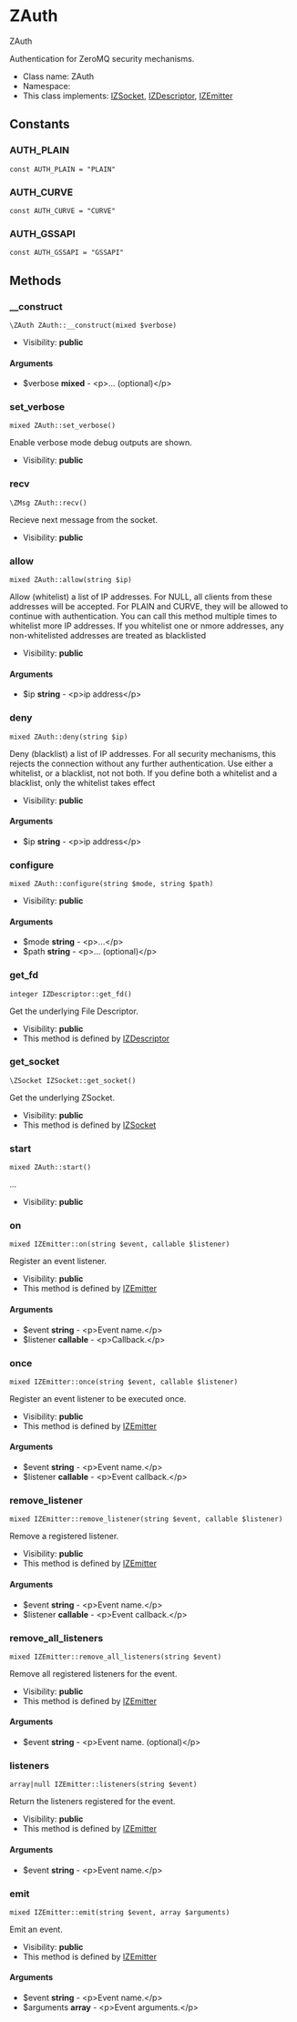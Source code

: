 ZAuth
===============

ZAuth

Authentication for ZeroMQ security mechanisms.


* Class name: ZAuth
* Namespace: 
* This class implements: [IZSocket](IZSocket.md), [IZDescriptor](IZDescriptor.md), [IZEmitter](IZEmitter.md)


Constants
----------


### AUTH_PLAIN

    const AUTH_PLAIN = "PLAIN"





### AUTH_CURVE

    const AUTH_CURVE = "CURVE"





### AUTH_GSSAPI

    const AUTH_GSSAPI = "GSSAPI"







Methods
-------


### __construct

    \ZAuth ZAuth::__construct(mixed $verbose)





* Visibility: **public**


#### Arguments
* $verbose **mixed** - &lt;p&gt;... (optional)&lt;/p&gt;



### set_verbose

    mixed ZAuth::set_verbose()

Enable verbose mode debug outputs are shown.



* Visibility: **public**




### recv

    \ZMsg ZAuth::recv()

Recieve next message from the socket.



* Visibility: **public**




### allow

    mixed ZAuth::allow(string $ip)

Allow (whitelist) a list of IP addresses. For NULL, all clients from
these addresses will be accepted. For PLAIN and CURVE, they will be
allowed to continue with authentication. You can call this method
multiple times to whitelist more IP addresses. If you whitelist one
or nmore addresses, any non-whitelisted addresses are treated as
blacklisted



* Visibility: **public**


#### Arguments
* $ip **string** - &lt;p&gt;ip address&lt;/p&gt;



### deny

    mixed ZAuth::deny(string $ip)

Deny (blacklist) a list of IP addresses. For all security mechanisms,
this rejects the connection without any further authentication. Use
either a whitelist, or a blacklist, not not both. If you define both
a whitelist and a blacklist, only the whitelist takes effect



* Visibility: **public**


#### Arguments
* $ip **string** - &lt;p&gt;ip address&lt;/p&gt;



### configure

    mixed ZAuth::configure(string $mode, string $path)





* Visibility: **public**


#### Arguments
* $mode **string** - &lt;p&gt;...&lt;/p&gt;
* $path **string** - &lt;p&gt;... (optional)&lt;/p&gt;



### get_fd

    integer IZDescriptor::get_fd()

Get the underlying File Descriptor.



* Visibility: **public**
* This method is defined by [IZDescriptor](IZDescriptor.md)




### get_socket

    \ZSocket IZSocket::get_socket()

Get the underlying ZSocket.



* Visibility: **public**
* This method is defined by [IZSocket](IZSocket.md)




### start

    mixed ZAuth::start()



...

* Visibility: **public**




### on

    mixed IZEmitter::on(string $event, callable $listener)

Register an event listener.



* Visibility: **public**
* This method is defined by [IZEmitter](IZEmitter.md)


#### Arguments
* $event **string** - &lt;p&gt;Event name.&lt;/p&gt;
* $listener **callable** - &lt;p&gt;Callback.&lt;/p&gt;



### once

    mixed IZEmitter::once(string $event, callable $listener)

Register an event listener to be executed once.



* Visibility: **public**
* This method is defined by [IZEmitter](IZEmitter.md)


#### Arguments
* $event **string** - &lt;p&gt;Event name.&lt;/p&gt;
* $listener **callable** - &lt;p&gt;Event callback.&lt;/p&gt;



### remove_listener

    mixed IZEmitter::remove_listener(string $event, callable $listener)

Remove a registered listener.



* Visibility: **public**
* This method is defined by [IZEmitter](IZEmitter.md)


#### Arguments
* $event **string** - &lt;p&gt;Event name.&lt;/p&gt;
* $listener **callable** - &lt;p&gt;Event callback.&lt;/p&gt;



### remove_all_listeners

    mixed IZEmitter::remove_all_listeners(string $event)

Remove all registered listeners for the event.



* Visibility: **public**
* This method is defined by [IZEmitter](IZEmitter.md)


#### Arguments
* $event **string** - &lt;p&gt;Event name. (optional)&lt;/p&gt;



### listeners

    array|null IZEmitter::listeners(string $event)

Return the listeners registered for the event.



* Visibility: **public**
* This method is defined by [IZEmitter](IZEmitter.md)


#### Arguments
* $event **string** - &lt;p&gt;Event name.&lt;/p&gt;



### emit

    mixed IZEmitter::emit(string $event, array $arguments)

Emit an event.



* Visibility: **public**
* This method is defined by [IZEmitter](IZEmitter.md)


#### Arguments
* $event **string** - &lt;p&gt;Event name.&lt;/p&gt;
* $arguments **array** - &lt;p&gt;Event arguments.&lt;/p&gt;


